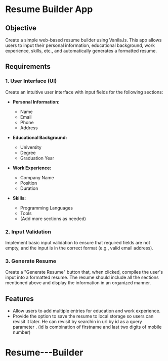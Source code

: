 # Resume Builder App

## Objective

Create a simple web-based resume builder using VanilaJs. This app allows users to input their personal information, educational background, work experience, skills, etc., and automatically generates a formatted resume.

## Requirements

### 1. User Interface (UI)

Create an intuitive user interface with input fields for the following sections:

- **Personal Information:**
  - Name
  - Email
  - Phone
  - Address

- **Educational Background:**
  - University
  - Degree
  - Graduation Year

- **Work Experience:**
  - Company Name
  - Position
  - Duration

- **Skills:**
  - Programming Languages
  - Tools
  - (Add more sections as needed)

### 2. Input Validation

Implement basic input validation to ensure that required fields are not empty, and the input is in the correct format (e.g., valid email address).

### 3. Generate Resume

Create a "Generate Resume" button that, when clicked, compiles the user's input into a formatted resume. The resume should include all the sections mentioned above and display the information in an organized manner.

##  Features 

- Allow users to add multiple entries for education and work experience.
- Provide the option to save the resume to local storage so users can revisit it later. He can revisit by searchin in url by id as a query parameter . (id is  combination of firstname and last two digits of mobile number)
  
# Resume---Builder
